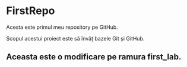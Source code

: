 # FirstRepo

Acesta este primul meu repository pe GitHub.

Scopul acestui proiect este să învăț bazele Git și GitHub.

## Aceasta este o modificare pe ramura first_lab.
